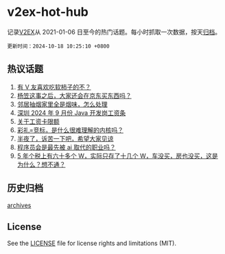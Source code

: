 # v2ex-hot-hub

 记录[V2EX](https://www.v2ex.com/)从 2021-01-06 日至今的热门话题。每小时抓取一次数据，按天[归档](archives)。

`更新时间：2024-10-18 10:25:10 +0800`

## 热议话题

1. [有 V 友喜欢吃软柿子的不？](https://www.v2ex.com/t/1081085)
1. [杨笠这事之后，大家还会在京东买东西吗？](https://www.v2ex.com/t/1081375)
1. [邻居抽烟家里全是烟味，怎么处理](https://www.v2ex.com/t/1081367)
1. [深圳 2024 年 9 月份 Java 开发岗工资条](https://www.v2ex.com/t/1081118)
1. [关于工资卡限额](https://www.v2ex.com/t/1081201)
1. [彩礼=竞标，是什么很难理解的内核吗？](https://www.v2ex.com/t/1081117)
1. [半夜了，诉苦一下吧，希望大家见谅](https://www.v2ex.com/t/1081341)
1. [程序员会是最先被 ai 取代的职业吗？](https://www.v2ex.com/t/1081151)
1. [5 年个税上有六十多个 W，实际只存了十几个 W，车没买，房也没买，这是为什么？想不通？](https://www.v2ex.com/t/1081228)

## 历史归档

[archives](archives)

## License

See the [LICENSE](LICENSE) file for license rights and limitations (MIT).
